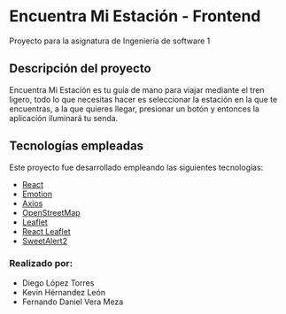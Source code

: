 # Encuentra Mi Estación - Frontend

Proyecto para la asignatura de Ingeniería de software 1

## Descripción del proyecto

Encuentra Mi Estación es tu guía de mano para viajar mediante el tren ligero, todo lo que necesitas hacer es seleccionar la estación en la que te encuentras, a la que quieres llegar, presionar un botón y entonces la aplicación iluminará tu senda.

## Tecnologías empleadas

Este proyecto fue desarrollado empleando las siguientes tecnologías:

- [React](https://es.reactjs.org/docs/getting-started.html)
- [Emotion](https://emotion.sh/docs/introduction)
- [Axios](https://axios-http.com/)
- [OpenStreetMap](https://www.openstreetmap.org)
- [Leaflet](https://leafletjs.com/)
- [React Leaflet](https://react-leaflet.js.org/)
- [SweetAlert2](https://sweetalert2.github.io/)

### Realizado por:

- Diego López Torres
- Kevin Hérnandez León
- Fernando Daniel Vera Meza
